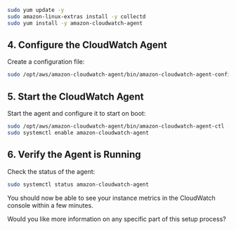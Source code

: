 

```bash
sudo yum update -y
sudo amazon-linux-extras install -y collectd
sudo yum install -y amazon-cloudwatch-agent
```

## 4. Configure the CloudWatch Agent

Create a configuration file:

```bash
sudo /opt/aws/amazon-cloudwatch-agent/bin/amazon-cloudwatch-agent-config-wizard
```


## 5. Start the CloudWatch Agent

Start the agent and configure it to start on boot:

```bash
sudo /opt/aws/amazon-cloudwatch-agent/bin/amazon-cloudwatch-agent-ctl -a fetch-config -m ec2 -s -c file:/opt/aws/amazon-cloudwatch-agent/bin/config.json
sudo systemctl enable amazon-cloudwatch-agent
```

## 6. Verify the Agent is Running

Check the status of the agent:

```bash
sudo systemctl status amazon-cloudwatch-agent
```

You should now be able to see your instance metrics in the CloudWatch console within a few minutes.

Would you like more information on any specific part of this setup process?